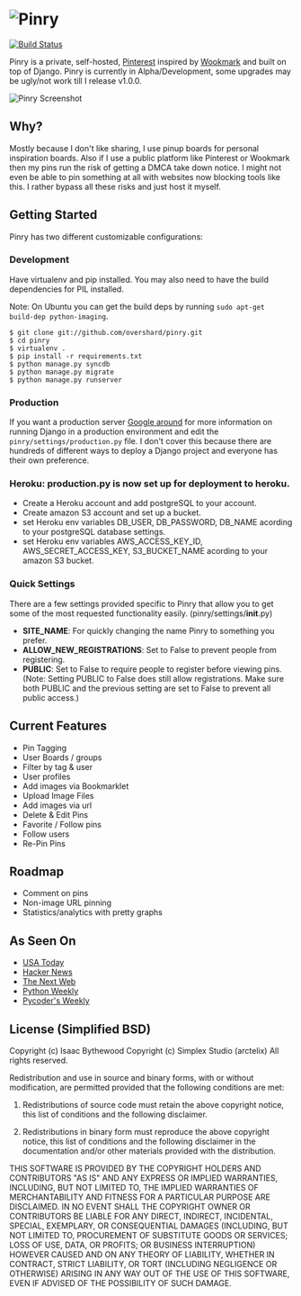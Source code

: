 # ![Pinry](https://github.com/overshard/pinry/raw/master/logo.png)

[![Build Status](https://secure.travis-ci.org/overshard/pinry.png?branch=master)](http://travis-ci.org/overshard/pinry)

Pinry is a private, self-hosted, [Pinterest][0] inspired by [Wookmark][1] and
built on top of Django. Pinry is currently in Alpha/Development, some upgrades
may be ugly/not work till I release v1.0.0.

![Pinry Screenshot](https://github.com/overshard/pinry/raw/master/screenshot.png)


## Why?

Mostly because I don't like sharing, I use pinup boards for personal inspiration
boards. Also if I use a public platform like Pinterest or Wookmark then my pins
run the risk of getting a DMCA take down notice. I might not even be able to
pin something at all with websites now blocking tools like this. I rather
bypass all these risks and just host it myself.


## Getting Started

Pinry has two different customizable configurations:

### Development

Have virtualenv and pip installed. You may also need to have the build
dependencies for PIL installed.

Note: On Ubuntu you can get the build deps by running
`sudo apt-get build-dep python-imaging`.

    $ git clone git://github.com/overshard/pinry.git
    $ cd pinry
    $ virtualenv .
    $ pip install -r requirements.txt
    $ python manage.py syncdb
    $ python manage.py migrate
    $ python manage.py runserver


### Production

If you want a production server [Google around][2] for more information on
running Django in a production environment and edit the
`pinry/settings/production.py` file. I don't cover this because there are
hundreds of different ways to deploy a Django project and everyone has their own
preference.

### Heroku: production.py is now set up for deployment to heroku.  
- Create a Heroku account and add postgreSQL to your account.
- Create amazon S3 account and set up a bucket.
- set Heroku env variables DB_USER, DB_PASSWORD, DB_NAME 
acording to your postgreSQL database settings.
- set Heroku env variables AWS_ACCESS_KEY_ID, AWS_SECRET_ACCESS_KEY, S3_BUCKET_NAME
acording to your amazon S3 bucket.

### Quick Settings

There are a few settings provided specific to Pinry that allow you to get some
of the most requested functionality easily. (pinry/settings/__init__.py)

 + **SITE_NAME**: For quickly changing the name Pinry to something you prefer.
 + **ALLOW_NEW_REGISTRATIONS**: Set to False to prevent people from registering.
 + **PUBLIC**: Set to False to require people to register before viewing pins.
   (Note: Setting PUBLIC to False does still allow registrations. Make sure
          both PUBLIC and the previous setting are set to False to prevent
          all public access.)

## Current Features
 + Pin Tagging
 + User Boards / groups
 + Filter by tag & user
 + User profiles
 + Add images via Bookmarklet
 + Upload Image Files
 + Add images via url
 + Delete & Edit Pins
 + Favorite / Follow pins
 + Follow users
 + Re-Pin Pins
 
## Roadmap
 + Comment on pins
 + Non-image URL pinning
 + Statistics/analytics with pretty graphs


## As Seen On

 + [USA Today](http://www.usatoday.com/tech/products/story/2012-04-27/pinterest-pinry-private-pinning/54584308/1)
 + [Hacker News](http://news.ycombinator.com/item?id=3895618)
 + [The Next Web](http://thenextweb.com/apps/2012/04/27/pinry-is-a-self-hosted-version-of-pinterest-that-gives-you-full-control-of-your-pins/)
 + [Python Weekly](http://us2.campaign-archive2.com/?u=e2e180baf855ac797ef407fc7&id=1f8c766c90&e=292d864a00)
 + [Pycoder's Weekly](http://us4.campaign-archive1.com/?u=9735795484d2e4c204da82a29&id=4f9b37c501)


## License (Simplified BSD)

Copyright (c) Isaac Bythewood
Copyright (c) Simplex Studio (arctelix) 
All rights reserved.

Redistribution and use in source and binary forms, with or without
modification, are permitted provided that the following conditions are met:

1. Redistributions of source code must retain the above copyright notice,
   this list of conditions and the following disclaimer.

2. Redistributions in binary form must reproduce the above copyright notice,
   this list of conditions and the following disclaimer in the documentation
   and/or other materials provided with the distribution.

THIS SOFTWARE IS PROVIDED BY THE COPYRIGHT HOLDERS AND CONTRIBUTORS "AS IS" AND
ANY EXPRESS OR IMPLIED WARRANTIES, INCLUDING, BUT NOT LIMITED TO, THE IMPLIED
WARRANTIES OF MERCHANTABILITY AND FITNESS FOR A PARTICULAR PURPOSE ARE
DISCLAIMED. IN NO EVENT SHALL THE COPYRIGHT OWNER OR CONTRIBUTORS BE LIABLE FOR
ANY DIRECT, INDIRECT, INCIDENTAL, SPECIAL, EXEMPLARY, OR CONSEQUENTIAL DAMAGES
(INCLUDING, BUT NOT LIMITED TO, PROCUREMENT OF SUBSTITUTE GOODS OR SERVICES;
LOSS OF USE, DATA, OR PROFITS; OR BUSINESS INTERRUPTION) HOWEVER CAUSED AND
ON ANY THEORY OF LIABILITY, WHETHER IN CONTRACT, STRICT LIABILITY, OR TORT
(INCLUDING NEGLIGENCE OR OTHERWISE) ARISING IN ANY WAY OUT OF THE USE OF THIS
SOFTWARE, EVEN IF ADVISED OF THE POSSIBILITY OF SUCH DAMAGE.


[0]: http://pinterest.com/
[1]: http://www.wookmark.com/
[2]: https://www.google.com/search?q=deploy+django+production
